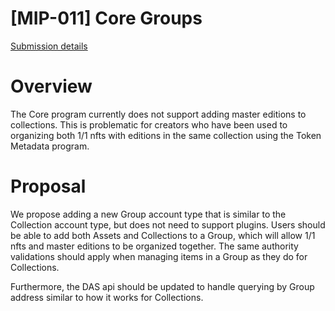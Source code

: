 # [MIP-011] Core Groups

[Submission details](https://github.com/metaplex-foundation/mip/discussions/42)

# Overview
The Core program currently does not support adding master editions to collections. This is problematic for creators who have been used to organizing both 1/1 nfts with editions in the same collection using the Token Metadata program.

# Proposal

We propose adding a new Group account type that is similar to the Collection account type, but does not need to support plugins. Users should be able to add both Assets and Collections to a Group, which will allow 1/1 nfts and master editions to be organized together. The same authority validations should apply when managing items in a Group as they do for Collections.

Furthermore, the DAS api should be updated to handle querying by Group address similar to how it works for Collections.



